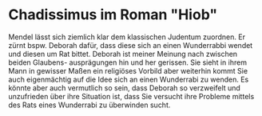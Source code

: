 # Chadissimus im Roman "Hiob"

Mendel lässt sich ziemlich klar dem klassischen Judentum zuordnen.
Er zürnt bspw. Deborah dafür, dass diese sich an einen Wunderrabbi
wendet und diesen um Rat bittet.
Deborah ist meiner Meinung nach zwischen beiden Glaubens-
ausprägungen hin und her gerissen. Sie sieht in ihrem Mann in
gewisser Maßen ein religiöses Vorbild aber weiterhin kommt Sie
auch eigenmächtig auf die Idee sich an einen Wunderrabi zu wenden.
Es könnte aber auch vermutlich so sein, dass Deborah so verzweifelt
und unzufrieden über ihre Situation ist, dass Sie versucht ihre
Probleme mittels des Rats eines Wunderrabi zu überwinden sucht.
